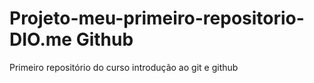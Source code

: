 # Projeto-meu-primeiro-repositorio-DIO.me Github
Primeiro repositório do curso introdução ao git e github
